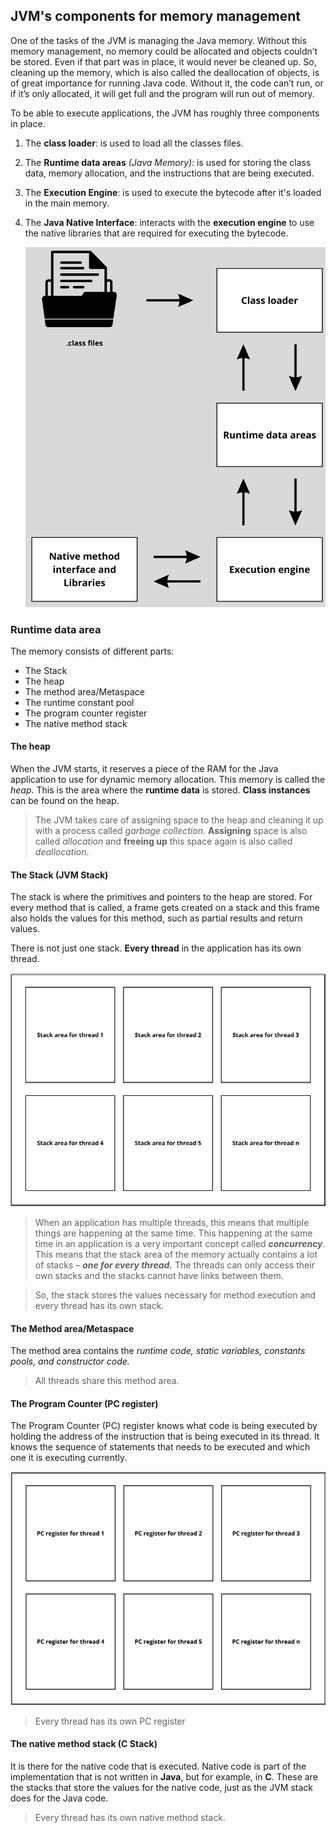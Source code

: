 ## JVM's components for memory management
One of the tasks of the JVM is managing the Java memory. Without this memory management, no memory could be allocated and objects couldn’t be stored. Even if that part was in place, it would never be cleaned up. So, cleaning up the memory, which is also called the deallocation of objects, is of great importance for running Java code. Without it, the code can’t run, or if it’s only allocated, it will get full and the program will run out of memory.

To be able to execute applications, the JVM has roughly three components in place.

1. The **class loader**: is used to load all the classes files.
2. The **Runtime data areas** _(Java Memory)_:  is used for storing the class data, memory allocation, and the instructions that are being executed.
3. The **Execution  Engine**: is used to execute the bytecode after it's loaded in the main memory.
4. The **Java Native Interface**: interacts with the **execution engine** to use the native libraries that are required for executing the bytecode.

   ![Figure_13_B18762.jpg](assets/Figure_1.3_B18762.jpg)

### Runtime data area

The memory consists of different parts:

* The Stack
* The heap
* The method area/Metaspace
* The runtime constant pool
* The program counter register
* The native method stack

#### The heap

When the JVM starts, it reserves a piece of the RAM for the Java application to use for dynamic memory allocation. This memory is called the _heap_.
This is the area where the **runtime data** is stored. **Class instances** can be found on the heap.

> The JVM takes care of assigning space to the heap and cleaning it up with a process called _garbage collection_.
> **Assigning** space is also called _allocation_ and **freeing up** this space again is also called _deallocation_.

#### The Stack (JVM Stack)

The stack is where the primitives and pointers to the heap are stored. For every method that is called, a frame gets created on a stack and this frame also holds the values for this method, such as partial results and return values.

There is not just one stack. **Every thread** in the application has its own thread.

![Figure_15_B18762.jpg](assets/Figure_1.5_B18762.jpg)

> When an application has multiple threads, this means that multiple things are happening at the same time. This happening at the same time in an application is a very important concept called **_concurrency_**.
> This means that the stack area of the memory actually contains a lot of stacks – **_one for every thread._** The threads can only access their own stacks and the stacks cannot have links between them.

> So, the stack stores the values necessary for method execution and every thread has its own stack.

#### The Method area/Metaspace

The method area contains the _runtime code, static variables, constants pools, and constructor code._

> All threads share this method area.

#### The Program Counter (PC register)

The Program Counter (PC) register knows what code is being executed by holding the address of the instruction that is being executed in its thread. It knows the sequence of statements that needs to be executed and which one it is executing currently.

![Figure_16_B18762.jpg](assets/Figure_1.6_B18762.jpg)

> Every thread has its own PC register

#### The native method stack (C Stack)
It is there for the native code that is executed. Native code is part of the implementation that is not written in **Java**, but for example, in **C**. These are the stacks that store the values for the native code, just as the JVM stack does for the Java code.
> Every thread has its own native method stack.
